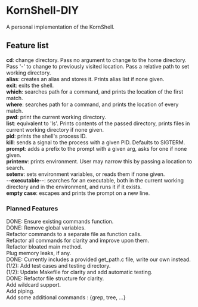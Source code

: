 # KornShell-DIY

A personal implementation of the KornShell.

## Feature list

**cd**: change directory. Pass no argument to change to the home directory. Pass '-' to change to previously visited location. Pass a relative path to set working directory.  
**alias**: creates an alias and stores it. Prints alias list if none given.  
**exit**: exits the shell.  
**which**: searches path for a command, and prints the location of the first match.  
**where**: searches path for a command, and prints the location of every match.  
**pwd**: print the current working directory.  
**list**: equivalent to 'ls'. Prints contents of the passed directory, prints files in current working directory if none given.  
**pid**: prints the shell's process ID.  
**kill**: sends a signal to the process with a given PID. Defaults to SIGTERM.  
**prompt**: adds a prefix to the prompt with a given arg, asks for one if none given.  
**printenv**: prints environment. User may narrow this by passing a location to search.  
**setenv**: sets environment variables, or reads them if none given.  
**--executable--**: searches for an executable, both in the current working directory and in the environment, and runs it if it exists.  
**empty case**: escapes and prints the prompt on a new line.  


### Planned Features

DONE: Ensure existing commands function.  
DONE: Remove global variables.  
Refactor commands to a separate file as function calls.  
Refactor all commands for clarity and improve upon them.  
Refactor bloated main method.  
Plug memory leaks, if any.  
DONE: Currently includes a provided get_path.c file, write our own instead.  
(1/2): Add test cases and testing directory.  
(1/2): Update Makefile for clarity and add automatic testing.  
DONE: Refactor file structure for clarity.  
Add wildcard support.  
Add piping.  
Add some additional commands : {grep, tree, ...}  
